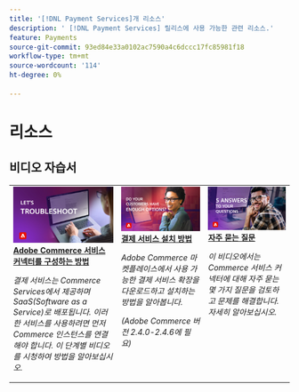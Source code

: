```yaml
---
title: '[!DNL Payment Services]개 리소스'
description: ' [!DNL Payment Services] 릴리스에 사용 가능한 관련 리소스.'
feature: Payments
source-git-commit: 93ed84e33a0102ac7590a4c6dccc17fc85981f18
workflow-type: tm+mt
source-wordcount: '114'
ht-degree: 0%

---
```



# 리소스

## 비디오 자습서

<table style="table-layout:fixed">
<td valign="top">
   <div>
      <a href="https://video.tv.adobe.com/v/3425958">
      <img alt="결제 서비스" src="assets/troubleshoot.jpg">
      <strong>Adobe Commerce 서비스 커넥터를 구성하는 방법</strong>
      </a>
   </div>
   <p>
      <em>결제 서비스는 Commerce Services에서 제공하며 SaaS(Software as a Service)로 배포됩니다. 이러한 서비스를 사용하려면 먼저 Commerce 인스턴스를 연결해야 합니다. 이 단계별 비디오를 시청하여 방법을 알아보십시오.</em>
   </p>
</td>
<td valign="top">
   <div>
      <a href="https://video.tv.adobe.com/v/3425957">
      <img alt="솔루션 구성" src="assets/options.jpg">
      <strong>결제 서비스 설치 방법</strong>
      </a>
   </div>
   <p>
      <em>Adobe Commerce 마켓플레이스에서 사용 가능한 결제 서비스 확장을 다운로드하고 설치하는 방법을 알아봅니다.

(Adobe Commerce 버전 2.4.0-2.4.6에 필요)</em>
</p>
</td>
<td valign="top">
   <div>
      <a href="https://video.tv.adobe.com/v/3425959">
      <img alt="보고서 및 트랜잭션" src="assets/5-answers.jpg">
      <strong>자주 묻는 질문</strong>
      </a>
   </div>
   <p>
      <em>이 비디오에서는 Commerce 서비스 커넥터에 대해 자주 묻는 몇 가지 질문을 검토하고 문제를 해결합니다. 자세히 알아보십시오.</em>
   </p>
</td>
</table>

